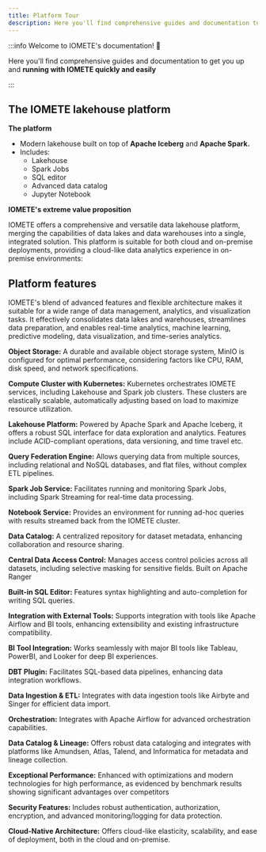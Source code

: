 ```yaml
---
title: Platform Tour
description: Here you'll find comprehensive guides and documentation to get you up and running with IOMETE quickly and easily
---
```


<head>
  <link rel="canonical" href="https://iomete.com/resources/docs" />
  <meta property="og:url" content="https://iomete.com/resources/docs" />
</head>

:::info Welcome to IOMETE's documentation! 👋

Here you'll find comprehensive guides and documentation to get you up and **running with IOMETE quickly and easily**

:::

## The IOMETE lakehouse platform

**The platform**

- Modern lakehouse built on top of **Apache Iceberg** and **Apache Spark.**
- Includes:
  - Lakehouse
  - Spark Jobs
  - SQL editor
  - Advanced data catalog
  - Jupyter Notebook

**IOMETE's extreme value proposition**

IOMETE offers a comprehensive and versatile data lakehouse platform, merging the capabilities of data lakes and data warehouses into a single, integrated solution. This platform is suitable for both cloud and on-premise deployments, providing a cloud-like data analytics experience in on-premise environments:

## Platform features

IOMETE's blend of advanced features and flexible architecture makes it suitable for a wide range of data management, analytics, and visualization tasks. It effectively consolidates data lakes and warehouses, streamlines data preparation, and enables real-time analytics, machine learning, predictive modeling, data visualization, and time-series analytics.

**Object Storage:** A durable and available object storage system, MinIO is configured for optimal performance, considering factors like CPU, RAM, disk speed, and network specifications.

**Compute Cluster with Kubernetes:** Kubernetes orchestrates IOMETE services, including Lakehouse and Spark job clusters. These clusters are elastically scalable, automatically adjusting based on load to maximize resource utilization.

**Lakehouse Platform:** Powered by Apache Spark and Apache Iceberg, it offers a robust SQL interface for data exploration and analytics. Features include ACID-compliant operations, data versioning, and time travel etc.

**Query Federation Engine:** Allows querying data from multiple sources, including relational and NoSQL databases, and flat files, without complex ETL pipelines.

**Spark Job Service:** Facilitates running and monitoring Spark Jobs, including Spark Streaming for real-time data processing.

**Notebook Service:** Provides an environment for running ad-hoc queries with results streamed back from the IOMETE cluster.

**Data Catalog:** A centralized repository for dataset metadata, enhancing collaboration and resource sharing.

**Central Data Access Control:** Manages access control policies across all datasets, including selective masking for sensitive fields. Built on Apache Ranger

**Built-in SQL Editor:** Features syntax highlighting and auto-completion for writing SQL queries.

**Integration with External Tools:** Supports integration with tools like Apache Airflow and BI tools, enhancing extensibility and existing infrastructure compatibility.

**BI Tool Integration:** Works seamlessly with major BI tools like Tableau, PowerBI, and Looker for deep BI experiences.

**DBT Plugin:** Facilitates SQL-based data pipelines, enhancing data integration workflows.

**Data Ingestion & ETL:** Integrates with data ingestion tools like Airbyte and Singer for efficient data import.

**Orchestration:** Integrates with Apache Airflow for advanced orchestration capabilities.

**Data Catalog & Lineage:** Offers robust data cataloging and integrates with platforms like Amundsen, Atlas, Talend, and Informatica for metadata and lineage collection.

**Exceptional Performance:** Enhanced with optimizations and modern technologies for high performance, as evidenced by benchmark results showing significant advantages over competitors

**Security Features:** Includes robust authentication, authorization, encryption, and advanced monitoring/logging for data protection.

**Cloud-Native Architecture:** Offers cloud-like elasticity, scalability, and ease of deployment, both in the cloud and on-premise.
